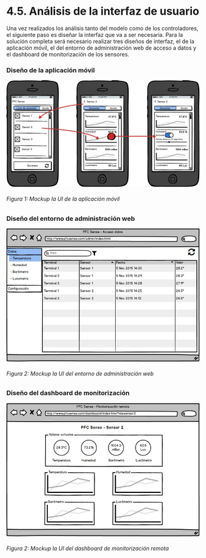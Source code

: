 # 4.5. Análisis de la interfaz de usuario

Una vez realizados los análisis tanto del modelo como de los controladores, el siguiente paso es diseñar la interfaz que va a ser necesaria. Para la solución completa será necesario realizar tres diseños de interfaz, el de la aplicación móvil, el del entorno de administración web de acceso a datos y el dashboard de monitorización de los sensores.


### Diseño de la aplicación móvil

![Figura 1](./imagenes/mockup_app_movil.jpg)
###### *Figura 1: Mockup la UI de la aplicación móvil*


### Diseño del entorno de administración web

![Figura 2](./imagenes/mockup_acceso_datos_web.jpg)
###### *Figura 2: Mockup la UI del entorno de administración web*


### Diseño del dashboard de monitorización

![Figura 1](./imagenes/mockup_monitorizacion_remota.jpg)
###### *Figura 2: Mockup la UI del dashboard de monitorización remota*